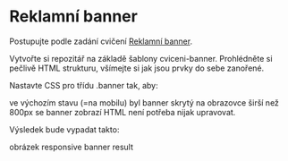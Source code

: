 # Reklamní banner

Postupujte podle zadání cvičení [Reklamní banner](https://kodim.cz/czechitas/daweb/html-a-css/responzivni-design/cv-responsive/banner).


Vytvořte si repozitář na základě šablony cviceni-banner. Prohlédněte si pečlivě HTML strukturu, všímejte si jak jsou prvky do sebe zanořené.

Nastavte CSS pro třídu .banner tak, aby:

ve výchozím stavu (=na mobilu) byl banner skrytý
na obrazovce širší než 800px se banner zobrazí
HTML není potřeba nijak upravovat.

Výsledek bude vypadat takto:

obrázek
responsive banner result